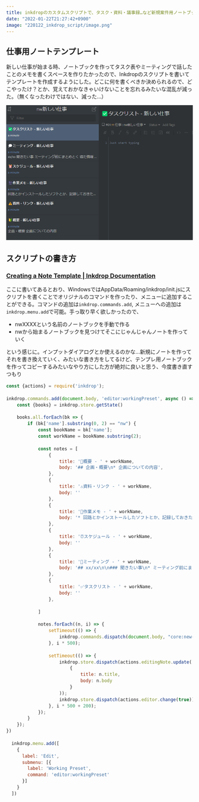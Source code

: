 ```yaml
---
title: inkdropのカスタムスクリプトで、タスク・資料・議事録…など新規案件用ノートブックを作る
date: "2022-01-22T21:27:42+0900"
image: "220122_inkdrop_script/image.png"
---
```


## 仕事用ノートテンプレート
新しい仕事が始まる時、ノートブックを作ってタスク表やミーティングで話したことのメモを書くスペースを作りたかったので、Inkdropのスクリプトを書いてテンプレートを作成するようにした。どこに何を書くべきか決められるので、どこやったけ？とか、覚えておかなきゃいけないことを忘れるみたいな混乱が減った。（無くなったわけではない、減った…）

![clipboard.png](image.png)

## スクリプトの書き方
### [Creating a Note Template | Inkdrop Documentation](https://docs.inkdrop.app/manual/creating-a-note-template#add-a-menu-to-invoke-the-command)
ここに書いてあるとおり、WindowsではAppData/Roaming/inkdrop/init.jsにスクリプトを書くことでオリジナルのコマンドを作ったり、メニューに追加することができる。コマンドの追加は`inkdrop.commands.add`, メニューへの追加は`inkdrop.menu.add`で可能。手っ取り早く欲しかったので、

* nwXXXXという名前のノートブックを手動で作る
* nwから始まるノートブックを見つけてそこにじゃんじゃんノートを作っていく

という感じに。インプットダイアログとか使えるのかな…新規にノートを作ってそれを書き換えていく、みたいな書き方をしてるけど、テンプレ用ノートブックを作ってコピーするみたいなやり方にした方が絶対に良いと思う、今度書き直すつもり

```js
const {actions} = require('inkdrop');

inkdrop.commands.add(document.body, 'editor:workingPreset', async () => {
    const {books} = inkdrop.store.getState()

    books.all.forEach(bk => {
        if (bk['name'].substring(0, 2) == "nw") {
            const bookName = bk['name'];
            const workName = bookName.substring(2);

            const notes = [
                {
                    title: '🔰概要 - ' + workName,
                    body: '## 企画・概要\n* 企画についての内容',
                },
                {
                    title: '⚠資料・リンク - ' + workName,
                    body: ''
                },
                {
                    title: '🔄作業メモ - ' + workName,
                    body: '* 回路とかインストールしたソフトとか、記録しておきたい作業工程についてはここ'
                },
                {
                    title: '⏰スケジュール - ' + workName,
                    body: ''
                },
                {
                    title: '💭ミーティング - ' + workName,
                    body: '## xx/xx\n\n### 聞きたい事\n* ミーティング前にまとめとく\n\n### 得た情報\n* とりあえず全部ここに！あとで各箇所に分配する\n\n### 新規タスク\n* これもとりあえず全部ここに'
                },
                {
                    title: '✅タスクリスト - ' + workName,
                    body: ''
                },
                
            ]

            notes.forEach((n, i) => {
                setTimeout(() => {
                    inkdrop.commands.dispatch(document.body, "core:new-note", {});
                }, i * 500);

                setTimeout(() => {
                    inkdrop.store.dispatch(actions.editingNote.update(
                        {
                            title: n.title,
                            body: n.body
                        }
                    ));
                    inkdrop.store.dispatch(actions.editor.change(true));        
                }, i * 500 + 200);
            });
        }
    });
})
  
  inkdrop.menu.add([
    {
      label: 'Edit',
      submenu: [{
        label: 'Working Preset',
        command: 'editor:workingPreset'
      }]
    }
  ])
```